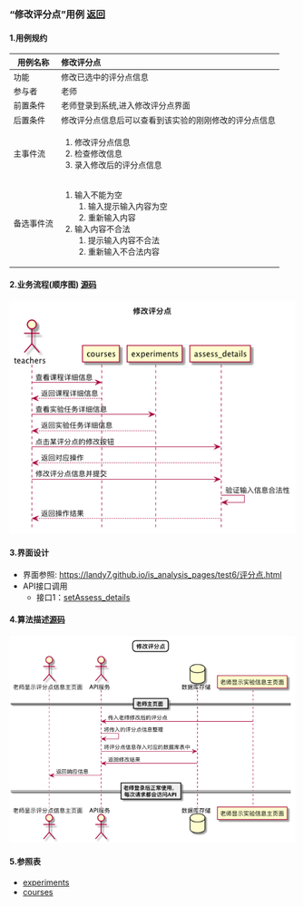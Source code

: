 ### “修改评分点”用例 [返回](././README.md)

#### 1.用例规约

|用例名称|修改评分点|
|-------|:-------------|
|功能|修改已选中的评分点信息|
|参与者|老师|
|前置条件|老师登录到系统,进入修改评分点界面|
|后置条件|修改评分点信息后可以查看到该实验的刚刚修改的评分点信息|
|主事件流|<ol><li>修改评分点信息</li><li>检查修改信息</li><li>录入修改后的评分点信息</li></ol>|
|备选事件流|<ol><li>输入不能为空<ol><li>输入提示输入内容为空</li><li>重新输入内容</li></ol></li><li>输入内容不合法<ol><li>提示输入内容不合法</li><li>重新输入不合法内容</li></ol></li></ol>|



#### 2.业务流程(顺序图) [源码](../sequence/修改评分点.md)
![修改评分点](/out/test6/sequence/修改评分点/修改评分点.png)

#### 3.界面设计
- 界面参照: https://landy7.github.io/is_analysis_pages/test6/评分点.html
- API接口调用
    - 接口1：[setAssess_details](../接口/setAssess_details.md)

#### 4.算法描述[源码](../sequence/修改评分点1.md)
![修改评分点](/out/test6/sequence/修改评分点1/修改评分点1.png)


#### 5.参照表
- [experiments](../数据库设计.md/#experiments)
- [courses](../数据库设计.md/#courses)